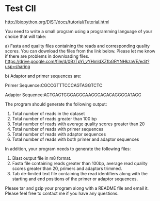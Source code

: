 # Test CII
http://biopython.org/DIST/docs/tutorial/Tutorial.html

You need to write a small program using a programming language of your choice that will take:

a) Fasta and quality files containing the reads and corresponding quality scores. You can download the files from the link below. Please let me know if there are problems in downloading files.
https://drive.google.com/file/d/0BzTpYi_vYHmldXZfbGRYNHkzaVE/edit?usp=sharing

b) Adaptor and primer sequences are:

Primer Sequence:CGCCGTTTCCCAGTAGGTCTC

Adaptor Sequence:ACTGAGTGGGAGGCAAGGCACACAGGGGATAGG

The program should generate the following output:

1) Total number of reads in the dataset
2) Total number of reads greater than 100 bp
3) Total number of reads with average quality scores greater than 20
4) Total number of reads with primer sequences
5) Total number of reads with adaptor sequences
6) Total number of reads with both primer and adaptor sequences

In addition, your program needs to generate the following files:

1) Blast output file in m8 format.
2) Fasta file containing reads greater than 100bp, average read quality scores greater than 20, primers and adaptors trimmed.
3) Tab de-limited text file containing the read identifiers along with the starting and end positions of the primer or adaptor sequences.

Please tar and gzip your program along with a README file and email it. Please feel free to contact me if you have any questions.
